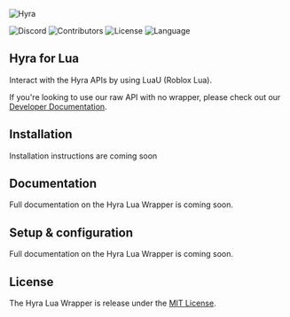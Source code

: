 ![Hyra](https://uploads-ssl.webflow.com/5f4e7c93c41edfe1f348daf3/5f4e82aeb6d6cf9e9eddb44e_Asset%202.png)

![Discord](https://shields.io/discord/741446157770817606)
![Contributors](https://shields.io/github/contributors/hyra-io/hyra-lua)
![License](https://shields.io/github/license/hyra-io/hyra-lua)
![Language](https://shields.io/github/languages/top/hyra-io/hyra-lua)

## Hyra for Lua
Interact with the Hyra APIs by using LuaU (Roblox Lua). 

If you're looking to use our raw API with no wrapper, please check out our [Developer Documentation](https://docs.hyra.io).

## Installation
Installation instructions are coming soon

## Documentation
Full documentation on the Hyra Lua Wrapper is coming soon.

## Setup & configuration
Full documentation on the Hyra Lua Wrapper is coming soon.

## License
The Hyra Lua Wrapper is release under the [MIT License](LICENSE). 
